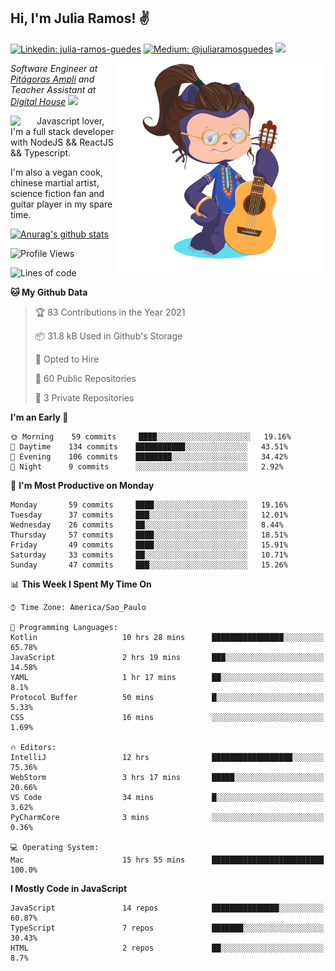 <h2>Hi, I'm Julia Ramos! &#9996</h2>

[![Linkedin: julia-ramos-guedes](https://img.shields.io/badge/-Linkedin-blue?style=flat&logo=Linkedin&logoColor=white&link=https://www.linkedin.com/in/julia-ramos-guedes/)](https://www.linkedin.com/in/julia-ramos-guedes/)
[![Medium: @juliaramosguedes](https://img.shields.io/badge/-Medium-black?style=flat&logo=Medium&logoColor=white&link=https://medium.com/@juliaramosguedes/)](https://medium.com/@juliaramosguedes/)
![](https://medium.com/@juliaramosguedes/followers)

<!-- 
![Waka Readme](https://github.com/juliaramosguedes/juliaramosguedes/workflows/Waka%20Readme/badge.svg)

![GitHub followers](https://img.shields.io/github/followers/juliaramosguedes?label=Follow&style=for-the-badge&logo=Github&logoColor=white)

![Twitter Follow](https://img.shields.io/twitter/follow/juliaramosdev?label=Follow&style=for-the-badge)
<img src="https://icon-icons.com/icons2/2107/PNG/48/file_type_node_icon_130301.png" width="16px">
<img src="https://icon-icons.com/icons2/2108/PNG/48/react_icon_130845.png" width="16px"> 
 -->

<img align='right' src="https://github.com/juliaramosguedes/juliaramosguedes/blob/main/assets/octocat_julia.png?raw=true" width="335">
<p><em>Software Engineer at <a href="https://www.ampli.com.br/graduacao/vestibular">Pitágoras Ampli</a> and Teacher Assistant at <a href="https://www.digitalhouse.com/br/">Digital House</a> <img src="https://media.giphy.com/media/WUlplcMpOCEmTGBtBW/giphy.gif" width="30"> 
</em></p>


<img align='left' src="https://icon-icons.com/icons2/2108/PNG/48/javascript_icon_130900.png" width="42px"> <p>Javascript lover, I'm a full stack developer with NodeJS && ReactJS && Typescript.</p>
<p>I'm also a vegan cook, chinese martial artist, science fiction fan and guitar player in my spare time.</p>

[![Anurag's github stats](https://github-readme-stats.vercel.app/api?username=juliaramosguedes&hide=issues&count_private=true&show_icons=true&theme=dracula)](https://juliaramos.com.br)
<!-- 
<h3>Checkout some stats since 05/08/2020</h3>
 -->
 
<!--START_SECTION:waka-->
![Profile Views](http://img.shields.io/badge/Profile%20Views-21-blue)

![Lines of code](https://img.shields.io/badge/From%20Hello%20World%20I%27ve%20Written-1.1%20million%20lines%20of%20code-blue)

**🐱 My Github Data** 

> 🏆 83 Contributions in the Year 2021
 > 
> 📦 31.8 kB Used in Github's Storage 
 > 
> 💼 Opted to Hire
 > 
> 📜 60 Public Repositories 
 > 
> 🔑 3 Private Repositories  
 > 
**I'm an Early 🐤** 

```text
🌞 Morning    59 commits     ████░░░░░░░░░░░░░░░░░░░░░   19.16% 
🌆 Daytime    134 commits    ███████████░░░░░░░░░░░░░░   43.51% 
🌃 Evening    106 commits    ████████░░░░░░░░░░░░░░░░░   34.42% 
🌙 Night      9 commits      ░░░░░░░░░░░░░░░░░░░░░░░░░   2.92%

```
📅 **I'm Most Productive on Monday** 

```text
Monday       59 commits     ████░░░░░░░░░░░░░░░░░░░░░   19.16% 
Tuesday      37 commits     ███░░░░░░░░░░░░░░░░░░░░░░   12.01% 
Wednesday    26 commits     ██░░░░░░░░░░░░░░░░░░░░░░░   8.44% 
Thursday     57 commits     ████░░░░░░░░░░░░░░░░░░░░░   18.51% 
Friday       49 commits     ████░░░░░░░░░░░░░░░░░░░░░   15.91% 
Saturday     33 commits     ██░░░░░░░░░░░░░░░░░░░░░░░   10.71% 
Sunday       47 commits     ███░░░░░░░░░░░░░░░░░░░░░░   15.26%

```


📊 **This Week I Spent My Time On** 

```text
⌚︎ Time Zone: America/Sao_Paulo

💬 Programming Languages: 
Kotlin                   10 hrs 28 mins      ████████████████░░░░░░░░░   65.78% 
JavaScript               2 hrs 19 mins       ███░░░░░░░░░░░░░░░░░░░░░░   14.58% 
YAML                     1 hr 17 mins        ██░░░░░░░░░░░░░░░░░░░░░░░   8.1% 
Protocol Buffer          50 mins             █░░░░░░░░░░░░░░░░░░░░░░░░   5.33% 
CSS                      16 mins             ░░░░░░░░░░░░░░░░░░░░░░░░░   1.69%

🔥 Editors: 
IntelliJ                 12 hrs              ██████████████████░░░░░░░   75.36% 
WebStorm                 3 hrs 17 mins       █████░░░░░░░░░░░░░░░░░░░░   20.66% 
VS Code                  34 mins             █░░░░░░░░░░░░░░░░░░░░░░░░   3.62% 
PyCharmCore              3 mins              ░░░░░░░░░░░░░░░░░░░░░░░░░   0.36%

💻 Operating System: 
Mac                      15 hrs 55 mins      █████████████████████████   100.0%

```

**I Mostly Code in JavaScript** 

```text
JavaScript               14 repos            ███████████████░░░░░░░░░░   60.87% 
TypeScript               7 repos             ███████░░░░░░░░░░░░░░░░░░   30.43% 
HTML                     2 repos             ██░░░░░░░░░░░░░░░░░░░░░░░   8.7%

```



<!--END_SECTION:waka-->
